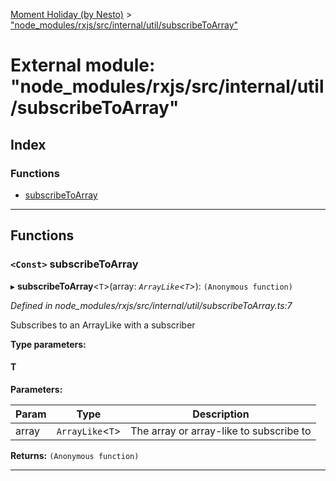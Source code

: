 [Moment Holiday (by Nesto)](../README.md) > ["node_modules/rxjs/src/internal/util/subscribeToArray"](../modules/_node_modules_rxjs_src_internal_util_subscribetoarray_.md)

# External module: "node_modules/rxjs/src/internal/util/subscribeToArray"

## Index

### Functions

* [subscribeToArray](_node_modules_rxjs_src_internal_util_subscribetoarray_.md#subscribetoarray)

---

## Functions

<a id="subscribetoarray"></a>

### `<Const>` subscribeToArray

▸ **subscribeToArray**<`T`>(array: *`ArrayLike`<`T`>*): `(Anonymous function)`

*Defined in node_modules/rxjs/src/internal/util/subscribeToArray.ts:7*

Subscribes to an ArrayLike with a subscriber

**Type parameters:**

#### T 
**Parameters:**

| Param | Type | Description |
| ------ | ------ | ------ |
| array | `ArrayLike`<`T`> |  The array or array-like to subscribe to |

**Returns:** `(Anonymous function)`

___


